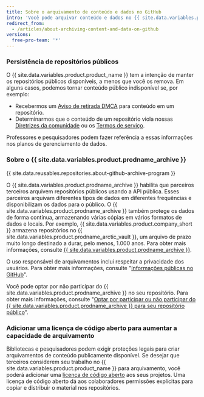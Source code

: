```yaml
---
title: Sobre o arquivamento de conteúdo e dados no GitHub
intro: 'Você pode arquivar conteúdo e dados no {{ site.data.variables.product.product_name }} para exibição e referência de outras pessoas.'
redirect_from:
  - /articles/about-archiving-content-and-data-on-github
versions:
  free-pro-team: '*'
---
```


### Persistência de repositórios públicos

O {{ site.data.variables.product.product_name }} tem a intenção de manter os repositórios públicos disponíveis, a menos que você os remova. Em alguns casos, podemos tornar conteúdo público indisponível se, por exemplo:

- Recebermos um [Aviso de retirada DMCA](/articles/dmca-takedown-policy) para conteúdo em um repositório.
- Determinarmos que o conteúdo de um repositório viola nossas [Diretrizes da comunidade](/articles/github-community-guidelines) ou os [Termos de serviço](/articles/github-terms-of-service/).

Professores e pesquisadores podem fazer referência a essas informações nos planos de gerenciamento de dados.

### Sobre o {{ site.data.variables.product.prodname_archive }}

{{ site.data.reusables.repositories.about-github-archive-program }}

O {{ site.data.variables.product.prodname_archive }} habilita que parceiros terceiros arquivem repositórios públicos usando a API pública. Esses parceiros arquivam diferentes tipos de dados em diferentes frequências e disponibilizam os dados para o público. O {{ site.data.variables.product.prodname_archive }} também protege os dados de forma contínua, armazenando várias cópias em vários formatos de dados e locais. Por exemplo, {{ site.data.variables.product.company_short }} armazena repositórios no {{ site.data.variables.product.prodname_arctic_vault }}, um arquivo de prazo muito longo destinado a durar, pelo menos, 1.000 anos. Para obter mais informações, consulte [{{ site.data.variables.product.prodname_archive }}](https://archiveprogram.github.com/).

O uso responsável de arquivamentos inclui respeitar a privacidade dos usuários. Para obter mais informações, consulte "[Informações públicas no GitHub](/articles/github-privacy-statement/#public-information-on-github)".

Você pode optar por não participar do {{ site.data.variables.product.prodname_archive }} no seu repositório. Para obter mais informações, consulte "[Optar por participar ou não participar do {{ site.data.variables.product.prodname_archive }} para seu repositório público](/github/understanding-how-github-uses-and-protects-your-data/opting-into-or-out-of-the-github-archive-program-for-your-public-repository)".

### Adicionar uma licença de código aberto para aumentar a capacidade de arquivamento

Bibliotecas e pesquisadores podem exigir proteções legais para criar arquivamentos de conteúdo publicamente disponível. Se desejar que terceiros considerem seu trabalho no {{ site.data.variables.product.product_name }} para arquivamento, você poderá adicionar uma [licença de código aberto](/articles/open-source-licensing) aos seus projetos. Uma licença de código aberto dá aos colaboradores permissões explícitas para copiar e distribuir o material nos repositórios.
